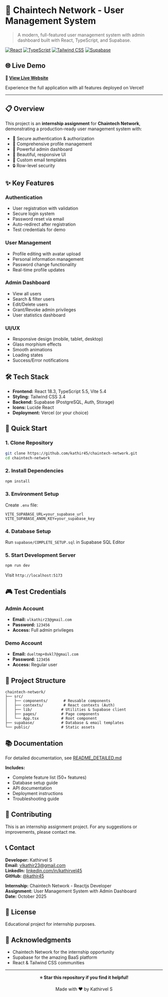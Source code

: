 # 🚀 Chaintech Network - User Management System

> A modern, full-featured user management system with admin dashboard built with React, TypeScript, and Supabase.

[![React](https://img.shields.io/badge/React-18.3.1-blue?style=flat-square&logo=react)](https://reactjs.org/)
[![TypeScript](https://img.shields.io/badge/TypeScript-5.5.3-blue?style=flat-square&logo=typescript)](https://www.typescriptlang.org/)
[![Tailwind CSS](https://img.shields.io/badge/Tailwind-3.4.1-38B2AC?style=flat-square&logo=tailwind-css)](https://tailwindcss.com/)
[![Supabase](https://img.shields.io/badge/Supabase-2.57.4-3ECF8E?style=flat-square&logo=supabase)](https://supabase.com/)

## 🌐 Live Demo

**🔗 [View Live Website](https://chaintech-network-assignment-xi.vercel.app/)**

Experience the full application with all features deployed on Vercel!

---

## 📋 Overview

This project is an **internship assignment** for **Chaintech Network**, demonstrating a production-ready user management system with:
- 🔐 Secure authentication & authorization
- 👤 Comprehensive profile management
- 👑 Powerful admin dashboard
- 🎨 Beautiful, responsive UI
- 📧 Custom email templates
- 🔒 Row-level security

## ✨ Key Features

### Authentication
- User registration with validation
- Secure login system
- Password reset via email
- Auto-redirect after registration
- Test credentials for demo

### User Management
- Profile editing with avatar upload
- Personal information management
- Password change functionality
- Real-time profile updates

### Admin Dashboard
- View all users
- Search & filter users
- Edit/Delete users
- Grant/Revoke admin privileges
- User statistics dashboard

### UI/UX
- Responsive design (mobile, tablet, desktop)
- Glass morphism effects
- Smooth animations
- Loading states
- Success/Error notifications

## 🛠️ Tech Stack

- **Frontend:** React 18.3, TypeScript 5.5, Vite 5.4
- **Styling:** Tailwind CSS 3.4
- **Backend:** Supabase (PostgreSQL, Auth, Storage)
- **Icons:** Lucide React
- **Deployment:** Vercel (or your choice)

## 🚀 Quick Start

### 1. Clone Repository
```bash
git clone https://github.com/kathir45/chaintech-network.git
cd chaintech-network
```

### 2. Install Dependencies
```bash
npm install
```

### 3. Environment Setup
Create `.env` file:
```env
VITE_SUPABASE_URL=your_supabase_url
VITE_SUPABASE_ANON_KEY=your_supabase_key
```

### 4. Database Setup
Run `supabase/COMPLETE_SETUP.sql` in Supabase SQL Editor

### 5. Start Development Server
```bash
npm run dev
```

Visit `http://localhost:5173`

## 🎮 Test Credentials

### Admin Account
- **Email:** `vlkathir23@gmail.com`
- **Password:** `123456`
- **Access:** Full admin privileges

### Demo Account
- **Email:** `dueltmp+8vkl7@gmail.com`
- **Password:** `123456`
- **Access:** Regular user

## 📁 Project Structure

```
chaintech-network/
├── src/
│   ├── components/       # Reusable components
│   ├── contexts/         # React contexts (Auth)
│   ├── lib/             # Utilities & Supabase client
│   ├── pages/           # Page components
│   └── App.tsx          # Root component
├── supabase/            # Database & email templates
└── public/              # Static assets
```

## 📚 Documentation

For detailed documentation, see [README_DETAILED.md](./README_DETAILED.md)

**Includes:**
- Complete feature list (50+ features)
- Database setup guide
- API documentation
- Deployment instructions
- Troubleshooting guide



## 🤝 Contributing

This is an internship assignment project. For any suggestions or improvements, please contact me.

## 📞 Contact

**Developer:** Kathirvel S  
**Email:** vlkathir23@gmail.com  
**LinkedIn:** [linkedin.com/in/kathirvel45](https://linkedin.com/in/kathirvel45)  
**GitHub:** [@kathir45](https://github.com/kathir45)  

**Internship:** Chaintech Network - Reactjs Developer  
**Assignment:** User Management System with Admin Dashboard  
**Date:** October 2025  

## 📄 License

Educational project for internship purposes.

## 🙏 Acknowledgments

- Chaintech Network for the internship opportunity
- Supabase for the amazing BaaS platform
- React & Tailwind CSS communities

---

<div align="center">

**⭐ Star this repository if you find it helpful!**

Made with ❤️ by Kathirvel S

</div>

